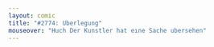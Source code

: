 ```yaml
---
layout: comic
title: "#2774: Uberlegung"
mouseover: "Huch Der Kunstler hat eıne Sache ubersehen"
---
```

